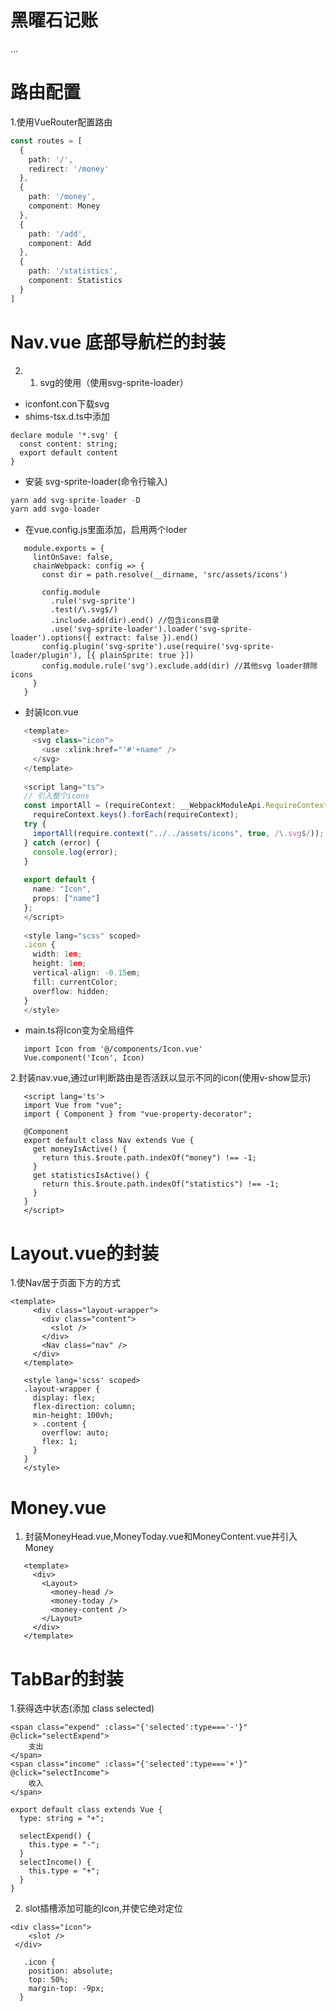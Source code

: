 # 黑曜石记账

...

# 路由配置

1.使用VueRouter配置路由

```typescript
const routes = [
  {
    path: '/',
    redirect: '/money'
  },
  {
    path: '/money',
    component: Money
  },
  {
    path: '/add',
    component: Add
  },
  {
    path: '/statistics',
    component: Statistics
  }
]
```

# Nav.vue 底部导航栏的封装

2. 1. svg的使用（使用svg-sprite-loader）

- iconfont.con下载svg
- shims-tsx.d.ts中添加

```
declare module '*.svg' {
  const content: string;
  export default content
}
```

- 安装 svg-sprite-loader(命令行输入)

```javascript
yarn add svg-sprite-loader -D
yarn add svgo-loader
```

- 在vue.config.js里面添加，启用两个loder

```
   module.exports = {
     lintOnSave: false,
     chainWebpack: config => {
       const dir = path.resolve(__dirname, 'src/assets/icons')
   
       config.module
         .rule('svg-sprite')
         .test(/\.svg$/)
         .include.add(dir).end() //包含icons目录
         .use('svg-sprite-loader').loader('svg-sprite-loader').options({ extract: false }).end()
       config.plugin('svg-sprite').use(require('svg-sprite-loader/plugin'), [{ plainSprite: true }])
       config.module.rule('svg').exclude.add(dir) //其他svg loader排除icons
     }
   }
```

   

- 封装Icon.vue

```typescript
   <template>
     <svg class="icon">
       <use :xlink:href="'#'+name" />
     </svg>
   </template>
   
   <script lang="ts">
   // 引入整个icons
   const importAll = (requireContext: __WebpackModuleApi.RequireContext) =>
     requireContext.keys().forEach(requireContext);
   try {
     importAll(require.context("../../assets/icons", true, /\.svg$/));
   } catch (error) {
     console.log(error);
   }
   
   export default {
     name: "Icon",
     props: ["name"]
   };
   </script>
   
   <style lang="scss" scoped>
   .icon {
     width: 1em;
     height: 1em;
     vertical-align: -0.15em;
     fill: currentColor;
     overflow: hidden;
   }
   </style>
```

* main.ts将Icon变为全局组件

```
   import Icon from '@/components/Icon.vue'
   Vue.component('Icon', Icon)
```

   2.封装nav.vue,通过url判断路由是否活跃以显示不同的icon(使用v-show显示)

```
   <script lang='ts'>
   import Vue from "vue";
   import { Component } from "vue-property-decorator";
   
   @Component
   export default class Nav extends Vue {
     get moneyIsActive() {
       return this.$route.path.indexOf("money") !== -1;
     }
     get statisticsIsActive() {
       return this.$route.path.indexOf("statistics") !== -1;
     }
   }
   </script>
```

# Layout.vue的封装

1.使Nav居于页面下方的方式

```
<template>
     <div class="layout-wrapper">
       <div class="content">
         <slot />
       </div>
       <Nav class="nav" />
     </div>
   </template>
   
   <style lang='scss' scoped>
   .layout-wrapper {
     display: flex;
     flex-direction: column;
     min-height: 100vh;
     > .content {
       overflow: auto;
       flex: 1;
     }
   }
   </style>
```

# Money.vue

1. 封装MoneyHead.vue,MoneyToday.vue和MoneyContent.vue并引入Money

```
   <template>
     <div>
       <Layout>
         <money-head />
         <money-today />
         <money-content />
       </Layout>
     </div>
   </template>
```

# TabBar的封装

1.获得选中状态(添加 class selected)

```vue
<span class="expend" :class="{'selected':type==='-'}" @click="selectExpend">
	支出
</span>
<span class="income" :class="{'selected':type==='+'}" @click="selectIncome">
	收入
</span>

export default class extends Vue {
  type: string = "+";

  selectExpend() {
    this.type = "-";
  }
  selectIncome() {
    this.type = "+";
  }
}
```

2. slot插槽添加可能的Icon,并使它绝对定位

```
<div class="icon">
    <slot />
 </div>
 
   .icon {
    position: absolute;
    top: 50%;
    margin-top: -9px;
  }
```





